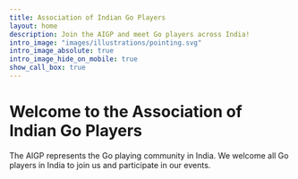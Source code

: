 ```yaml
---
title: Association of Indian Go Players
layout: home
description: Join the AIGP and meet Go players across India!
intro_image: "images/illustrations/pointing.svg"
intro_image_absolute: true
intro_image_hide_on_mobile: true
show_call_box: true
---
```


# Welcome to the Association of Indian Go Players

The AIGP represents the Go playing community in India. We welcome all Go players in India to join us and participate in our events.
